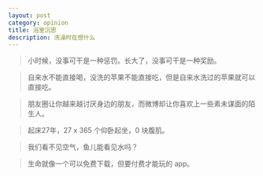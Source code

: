 ```yaml
---
layout: post
category: opinion
title: 浴室沉思
description: 洗澡时在想什么
---
```


> 小时候，没事可干是一种惩罚。长大了，没事可干是一种奖励。  

> 自来水不能直接喝，没洗的苹果不能直接吃，但是自来水洗过的苹果就可以直接吃。  

> 朋友圈让你越来越讨厌身边的朋友，而微博却让你喜欢上一些素未谋面的陌生人。  

> 起床27年，27 x 365 个仰卧起坐，0 块腹肌。  

> 我们看不见空气，鱼儿能看见水吗？  

> 生命就像一个可以免费下载，但要付费才能玩的 app。



